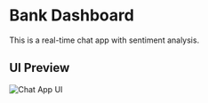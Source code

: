 # Bank Dashboard

This is a real-time chat app with sentiment analysis.

## UI Preview

![Chat App UI](.github/screenshot-35.png)
